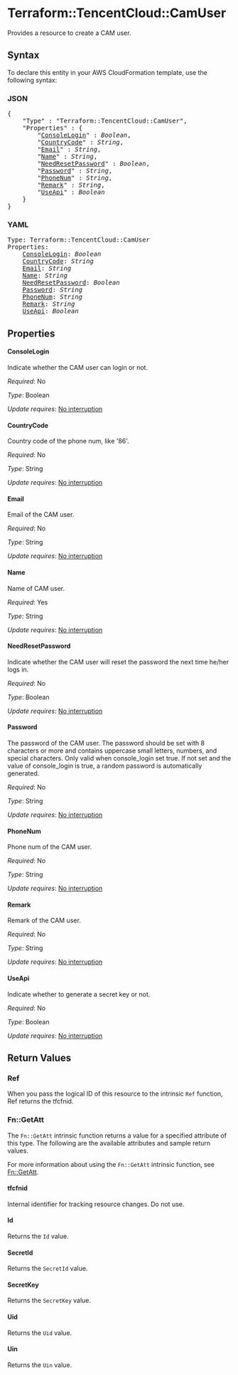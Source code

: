 # Terraform::TencentCloud::CamUser

Provides a resource to create a CAM user.

## Syntax

To declare this entity in your AWS CloudFormation template, use the following syntax:

### JSON

<pre>
{
    "Type" : "Terraform::TencentCloud::CamUser",
    "Properties" : {
        "<a href="#consolelogin" title="ConsoleLogin">ConsoleLogin</a>" : <i>Boolean</i>,
        "<a href="#countrycode" title="CountryCode">CountryCode</a>" : <i>String</i>,
        "<a href="#email" title="Email">Email</a>" : <i>String</i>,
        "<a href="#name" title="Name">Name</a>" : <i>String</i>,
        "<a href="#needresetpassword" title="NeedResetPassword">NeedResetPassword</a>" : <i>Boolean</i>,
        "<a href="#password" title="Password">Password</a>" : <i>String</i>,
        "<a href="#phonenum" title="PhoneNum">PhoneNum</a>" : <i>String</i>,
        "<a href="#remark" title="Remark">Remark</a>" : <i>String</i>,
        "<a href="#useapi" title="UseApi">UseApi</a>" : <i>Boolean</i>
    }
}
</pre>

### YAML

<pre>
Type: Terraform::TencentCloud::CamUser
Properties:
    <a href="#consolelogin" title="ConsoleLogin">ConsoleLogin</a>: <i>Boolean</i>
    <a href="#countrycode" title="CountryCode">CountryCode</a>: <i>String</i>
    <a href="#email" title="Email">Email</a>: <i>String</i>
    <a href="#name" title="Name">Name</a>: <i>String</i>
    <a href="#needresetpassword" title="NeedResetPassword">NeedResetPassword</a>: <i>Boolean</i>
    <a href="#password" title="Password">Password</a>: <i>String</i>
    <a href="#phonenum" title="PhoneNum">PhoneNum</a>: <i>String</i>
    <a href="#remark" title="Remark">Remark</a>: <i>String</i>
    <a href="#useapi" title="UseApi">UseApi</a>: <i>Boolean</i>
</pre>

## Properties

#### ConsoleLogin

Indicate whether the CAM user can login or not.

_Required_: No

_Type_: Boolean

_Update requires_: [No interruption](https://docs.aws.amazon.com/AWSCloudFormation/latest/UserGuide/using-cfn-updating-stacks-update-behaviors.html#update-no-interrupt)

#### CountryCode

Country code of the phone num, like '86'.

_Required_: No

_Type_: String

_Update requires_: [No interruption](https://docs.aws.amazon.com/AWSCloudFormation/latest/UserGuide/using-cfn-updating-stacks-update-behaviors.html#update-no-interrupt)

#### Email

Email of the CAM user.

_Required_: No

_Type_: String

_Update requires_: [No interruption](https://docs.aws.amazon.com/AWSCloudFormation/latest/UserGuide/using-cfn-updating-stacks-update-behaviors.html#update-no-interrupt)

#### Name

Name of CAM user.

_Required_: Yes

_Type_: String

_Update requires_: [No interruption](https://docs.aws.amazon.com/AWSCloudFormation/latest/UserGuide/using-cfn-updating-stacks-update-behaviors.html#update-no-interrupt)

#### NeedResetPassword

Indicate whether the CAM user will reset the password the next time he/her logs in.

_Required_: No

_Type_: Boolean

_Update requires_: [No interruption](https://docs.aws.amazon.com/AWSCloudFormation/latest/UserGuide/using-cfn-updating-stacks-update-behaviors.html#update-no-interrupt)

#### Password

The password of the CAM user. The password should be set with 8 characters or more and contains uppercase small letters, numbers, and special characters. Only valid when console_login set true. If not set and the value of console_login is true, a random password is automatically generated.

_Required_: No

_Type_: String

_Update requires_: [No interruption](https://docs.aws.amazon.com/AWSCloudFormation/latest/UserGuide/using-cfn-updating-stacks-update-behaviors.html#update-no-interrupt)

#### PhoneNum

Phone num of the CAM user.

_Required_: No

_Type_: String

_Update requires_: [No interruption](https://docs.aws.amazon.com/AWSCloudFormation/latest/UserGuide/using-cfn-updating-stacks-update-behaviors.html#update-no-interrupt)

#### Remark

Remark of the CAM user.

_Required_: No

_Type_: String

_Update requires_: [No interruption](https://docs.aws.amazon.com/AWSCloudFormation/latest/UserGuide/using-cfn-updating-stacks-update-behaviors.html#update-no-interrupt)

#### UseApi

Indicate whether to generate a secret key or not.

_Required_: No

_Type_: Boolean

_Update requires_: [No interruption](https://docs.aws.amazon.com/AWSCloudFormation/latest/UserGuide/using-cfn-updating-stacks-update-behaviors.html#update-no-interrupt)

## Return Values

### Ref

When you pass the logical ID of this resource to the intrinsic `Ref` function, Ref returns the tfcfnid.

### Fn::GetAtt

The `Fn::GetAtt` intrinsic function returns a value for a specified attribute of this type. The following are the available attributes and sample return values.

For more information about using the `Fn::GetAtt` intrinsic function, see [Fn::GetAtt](https://docs.aws.amazon.com/AWSCloudFormation/latest/UserGuide/intrinsic-function-reference-getatt.html).

#### tfcfnid

Internal identifier for tracking resource changes. Do not use.

#### Id

Returns the <code>Id</code> value.

#### SecretId

Returns the <code>SecretId</code> value.

#### SecretKey

Returns the <code>SecretKey</code> value.

#### Uid

Returns the <code>Uid</code> value.

#### Uin

Returns the <code>Uin</code> value.

